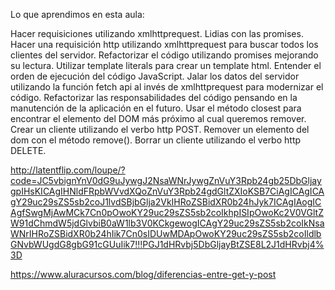 Lo que aprendimos en esta aula:

Hacer requisiciones utilizando xmlhttprequest.
Lidias con las promises.
Hacer una requisición http utilizando xmlhttprequest para buscar todos los clientes del servidor.
Refactorizar el código utilizando promises mejorando su lectura.
Utilizar template literals para crear un template html.
Entender el orden de ejecución del código JavaScript.
Jalar los datos del servidor utilizando la función fetch api al invés de xmlhttprequest para modernizar el código.
Refactorizar las responsabilidades del código pensando en la manutención de la aplicación en el futuro.
Usar el método closest para encontrar el elemento del DOM más próximo al cual queremos remover.
Crear un cliente utilizando el verbo http POST.
Remover un elemento del dom con el método remove().
Borrar un cliente utilizando el verbo http DELETE.



http://latentflip.com/loupe/?code=JC5vbignYnV0dG9uJywgJ2NsaWNrJywgZnVuY3Rpb24gb25DbGljaygpIHsKICAgIHNldFRpbWVvdXQoZnVuY3Rpb24gdGltZXIoKSB7CiAgICAgICAgY29uc29sZS5sb2coJ1lvdSBjbGlja2VkIHRoZSBidXR0b24hJyk7ICAgIAogICAgfSwgMjAwMCk7Cn0pOwoKY29uc29sZS5sb2coIkhpISIpOwoKc2V0VGltZW91dChmdW5jdGlvbiB0aW1lb3V0KCkgewogICAgY29uc29sZS5sb2coIkNsaWNrIHRoZSBidXR0b24hIik7Cn0sIDUwMDApOwoKY29uc29sZS5sb2coIldlbGNvbWUgdG8gbG91cGUuIik7!!!PGJ1dHRvbj5DbGljayBtZSE8L2J1dHRvbj4%3D

https://www.aluracursos.com/blog/diferencias-entre-get-y-post 